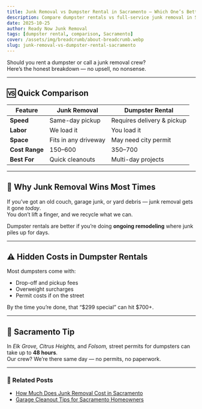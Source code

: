 ```yaml
---
title: Junk Removal vs Dumpster Rental in Sacramento — Which One’s Better?
description: Compare dumpster rentals vs full-service junk removal in Sacramento to see which option saves you time and money.
date: 2025-10-25
author: Ready Now Junk Removal
tags: [dumpster rental, comparison, Sacramento]
cover: /assets/img/breadcrumb/about-breadcrumb.webp
slug: junk-removal-vs-dumpster-rental-sacramento
---
```


Should you rent a dumpster or call a junk removal crew?  
Here’s the honest breakdown — no upsell, no nonsense.

---

## 🆚 Quick Comparison

| Feature | Junk Removal | Dumpster Rental |
|----------|---------------|----------------|
| **Speed** | Same-day pickup | Requires delivery & pickup |
| **Labor** | We load it | You load it |
| **Space** | Fits in any driveway | May need city permit |
| **Cost Range** | $150–$600 | $350–$700 |
| **Best For** | Quick cleanouts | Multi-day projects |

---

## 💪 Why Junk Removal Wins Most Times

If you’ve got an old couch, garage junk, or yard debris — junk removal gets it gone *today*.  
You don’t lift a finger, and we recycle what we can.

Dumpster rentals are better if you’re doing **ongoing remodeling** where junk piles up for days.

---

## ⚠️ Hidden Costs in Dumpster Rentals

Most dumpsters come with:
- Drop-off and pickup fees  
- Overweight surcharges  
- Permit costs if on the street  

By the time you’re done, that “$299 special” can hit $700+.

---

## 🧠 Sacramento Tip

In *Elk Grove, Citrus Heights,* and *Folsom,* street permits for dumpsters can take up to **48 hours**.  
Our crew? We’re there same day — no permits, no paperwork.

---

### 🔗 Related Posts
- [How Much Does Junk Removal Cost in Sacramento](/blog/junk-removal-cost-sacramento/)
- [Garage Cleanout Tips for Sacramento Homeowners](/blog/garage-cleanout-tips-sacramento/)
